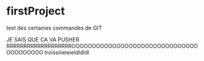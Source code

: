 # firstProject
test des certaines commandes de GIT

JE SAIS QUE CA VA PUSHER RRRRRRRRRRRRRRRRRRROOOOOOOOOOOOOOOOOOOOOOOOOOOOOOOOOOOOOOOO
troissiiieieieldldldl
